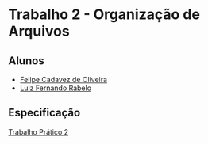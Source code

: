 # Trabalho 2 - Organização de Arquivos

## Alunos

* [Felipe Cadavez de Oliveira](https://github.com/CadavezUSP)
* [Luiz Fernando Rabelo](https://github.com/luizfernandorabelo)

## Especificação

[Trabalho Prático 2](http://wiki.icmc.usp.br/images/f/f1/SCC0215012021trabalho02.pdf)